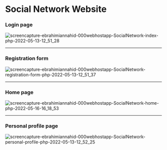 # Social Network Website

### Login page

![screencapture-ebrahimiannahid-000webhostapp-SocialNetwork-index-php-2022-05-13-12_51_28](https://user-images.githubusercontent.com/82975802/168250335-c5ef86ea-f775-46f3-bcdc-af5fe5f5871c.png)


---

### Registration form

![screencapture-ebrahimiannahid-000webhostapp-SocialNetwork-registration-form-php-2022-05-13-12_51_37](https://user-images.githubusercontent.com/82975802/168250374-2ca5ab9d-9a35-4039-80b4-8389e5788758.png)


---

### Home page

![screencapture-ebrahimiannahid-000webhostapp-SocialNetwork-home-php-2022-05-16-16_18_53](https://user-images.githubusercontent.com/82975802/168586623-d7f42d46-0fc2-4b00-8da2-691fa97755cd.png)


---

### Personal profile page

![screencapture-ebrahimiannahid-000webhostapp-SocialNetwork-personal-profile-php-2022-05-13-12_52_25](https://user-images.githubusercontent.com/82975802/168250473-17dabeec-93d7-4ac0-8c24-88ff44bec01e.png)


